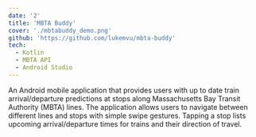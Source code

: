 ```yaml
---
date: '2'
title: 'MBTA Buddy'
cover: './mbtabuddy_demo.png'
github: 'https://github.com/lukemvu/mbta-buddy'
tech:
  - Kotlin
  - MBTA API
  - Android Studio
---
```


An Android mobile application that provides users with up to date train arrival/departure predictions at stops along Massachusetts Bay Transit Authority (MBTA) lines. The application allows users to navigate between different lines and stops with simple swipe gestures. Tapping a stop lists upcoming arrival/departure times for trains and their direction of travel.
